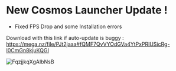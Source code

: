 # New Cosmos Launcher Update !

- Fixed FPS Drop and some Installation errors

Download with this link if auto-update is buggy : https://mega.nz/file/PJt2jaaa#fQMF7QvVYOdGVa4YtPxPRlUSicRg-I0CmGn8kjuKQGI

![FqzjjkqXgAIbNsB](https://cdn.discordapp.com/attachments/989251040773804162/1106244370564390923/20180608-fortnite-tlo-1200.png)

